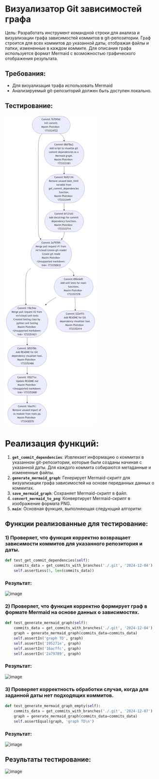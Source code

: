 # Визуализатор Git зависимостей графа

Цель: Разработать инструмент командной строки для анализа и визуализации графа зависимостей коммитов в git-репозитории. Граф строится для всех коммитов до указанной даты, отображая файлы и папки, измененные в каждом коммите. Для описания графа используется формат Mermaid с возможностью графического отображения результата.

## Требования:
- Для визуализация трафа использовать Mermaid
- Анализируемый git-репозиторий должен быть доступен локально.

## Тестирование:
![graph.png](graph.png)

# Реализация функций:
1. **`get_commit_dependencies`**: Извлекает информацию о коммитах в указанном git-репозитории, которые были созданы начиная с указанной даты. Для каждого коммита собираются метаданные и измененные файлы.
2. **`generate_mermaid_graph`**: Генерирует Mermaid-скрипт для визуализации графа зависимостей на основе переданных данных о коммитах.
3. **`save_mermaid_graph`**: Сохраняет Mermaid-скрипт в файл.
4. **`convert_mermaid_to_png`**: Конвертирует Mermaid-скрипт в изображение формата PNG.
5. **`main`**: Основная функция, выполняющая следующий алгоритм:

## Функции реализованные для тестирование:
### 1) Проверяет, что функция корректно возвращает зависимости коммитов для указанного репозитория и даты.
```python
def test_get_commit_dependencies(self):
    commits_data = get_commits_with_branches('./.git', '2024-12-04')
    self.assertLess(5, len(commits_data))
```
### Результат:
![image](https://github.com/user-attachments/assets/f0012471-61e3-4b2e-9947-a8ed2341e982)


### 2) Проверяет, что функция корректно формирует граф в формате Mermaid на основе данных о зависимостях.
```python
def test_generate_mermaid_graph(self):
    commits_data = get_commits_with_branches('./.git', '2024-12-04')
    graph = generate_mermaid_graph(commits_data=commits_data)
    self.assertIn('graph TD', graph)
    self.assertIn('195271e', graph)
    self.assertIn('16acffc', graph)
    self.assertIn('2a79789', graph)
```
### Результат:
![image](https://github.com/user-attachments/assets/46601ebc-0800-4b69-b86d-9c6516cc1c39)


### 3) Проверяет корректность обработки случая, когда для заданной даты нет подходящих коммитов.
```python
def test_generate_mermaid_graph_empty(self):
    commits_data = get_commits_with_branches('./.git', '2024-12-07')
    graph = generate_mermaid_graph(commits_data=commits_data)
    self.assertEqual(graph, 'graph TD\n')
```
### Результат:
![image](https://github.com/user-attachments/assets/2e4ea4a5-e50e-4300-91a8-403a77e4094b)


## Результаты тестирование:
![image](https://github.com/user-attachments/assets/b1bcec07-5e43-42fd-a738-b98f2430dbaf)
